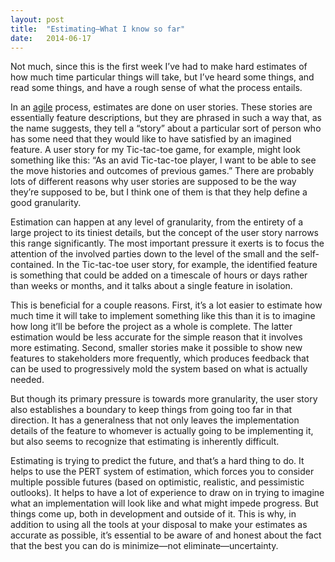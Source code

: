 ```yaml
---
layout: post
title:  "Estimating—What I know so far"
date:   2014-06-17
---
```


Not much, since this is the first week I’ve had to make hard estimates of how much time particular things will take, but I’ve heard some things, and read some things, and have a rough sense of what the process entails.

In an [agile][] process, estimates are done on user stories. These stories are essentially feature descriptions, but they are phrased in such a way that, as the name suggests, they tell a “story” about a particular sort of person who has some need that they would like to have satisfied by an imagined feature. A user story for my Tic-tac-toe game, for example, might look something like this: “As an avid Tic-tac-toe player, I want to be able to see the move histories and outcomes of previous games.” There are probably lots of different reasons why user stories are supposed to be the way they’re supposed to be, but I think one of them is that they help define a good granularity.

Estimation can happen at any level of granularity, from the entirety of a large project to its tiniest details, but the concept of the user story narrows this range significantly. The most important pressure it exerts is to focus the attention of the involved parties down to the level of the small and the self-contained. In the Tic-tac-toe user story, for example, the identified feature is something that could be added on a timescale of hours or days rather than weeks or months, and it talks about a single feature in isolation.

This is beneficial for a couple reasons. First, it’s a lot easier to estimate how much time it will take to implement something like this than it is to imagine how long it’ll be before the project as a whole is complete. The latter estimation would be less accurate for the simple reason that it involves more estimating. Second, smaller stories make it possible to show new features to stakeholders more frequently, which produces feedback that can be used to progressively mold the system based on what is actually needed.

But though its primary pressure is towards more granularity, the user story also establishes a boundary to keep things from going too far in that direction. It has a generalness that not only leaves the implementation details of the feature to whomever is actually going to be implementing it, but also seems to recognize that estimating is inherently difficult.

Estimating is trying to predict the future, and that’s a hard thing to do. It helps to use the PERT system of estimation, which forces you to consider multiple possible futures (based on optimistic, realistic, and pessimistic outlooks). It helps to have a lot of experience to draw on in trying to imagine what an implementation will look like and what might impede progress.  But things come up, both in development and outside of it. This is why, in addition to using all the tools at your disposal to make your estimates as accurate as possible, it’s essential to be aware of and honest about the fact that the best you can do is minimize—not eliminate—uncertainty.

[agile]: http://en.wikipedia.org/wiki/Agile_software_development
